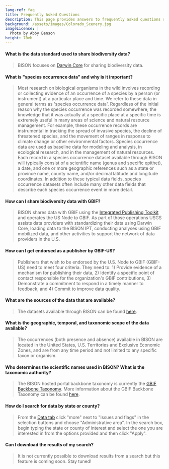 ```yaml
---
lang-ref: faq
title: Frequently Asked Questions
description: This page provides answers to frequently asked questions related to BISON.
background: /assets/images/Colorado_Scenery.jpg
imageLicense: |
  Photo by Abby Benson
height: 70vh
---
```


#### What is the data standard used to share biodiversity data?
> BISON focuses on [Darwin Core](https://dwc.tdwg.org/) for sharing biodiversity data.

#### What is "species occurrence data" and why is it important?
> Most research on biological organisms in the wild involves recording or collecting evidence of an occurrence of a species by a person (or instrument) at a particular place and time. We refer to these data in general terms as 'species occurrence data'. Regardless of the initial reason why the species occurrence was recorded somewhere, the knowledge that it was actually at a specific place at a specific time is extremely useful in many areas of science and natural resource management. For example, these occurrence records are instrumental in tracking the spread of invasive species, the decline of threatened species, and the movement of ranges in response to climate change or other environmental factors. Species occurrence data are used as baseline data for modeling and analysis, in ecological research, and in the management of natural resources. Each record in a species occurrence dataset available through BISON will typically consist of a scientific name (genus and specific epithet), a date, and one or more geographic references such as a state or province name, county name, and/or decimal latitude and longitude coordinates. In addition to these typical data fields, species occurrence datasets often include many other data fields that describe each species occurrence event in more detail.

#### How can I share biodiversity data with GBIF?
> BISON shares data with GBIF using the [Integrated Publishing Toolkit](https://bison.usgs.gov/ipt/) and operates the US Node to GBIF. As part of those operations USGS assists data providers with standardizing their data using Darwin Core, loading data to the BISON IPT,  conducting analyses using GBIF mobilized data, and other activities to support the network of data providers in the U.S.

#### How can I get endorsed as a publisher by GBIF-US?
> Publishers that wish to be endorsed by the U.S. Node to GBIF (GBIF-US) need to meet four criteria. They need to: 1) Provide evidence of a mechanism for publishing their data, 2) Identify a specific point of contact responsible for the organization's GBIF contributions, 3) Demonstrate a commitment to respond in a timely manner to feedback, and 4) Commit to improve data quality.

#### What are the sources of the data that are available?
> The datasets available through BISON can be found [here](https://hp-bison.gbif-staging.org/data?view=dataset).

#### What is the geographic, temporal, and taxonomic scope of the data available?
> The occurrences (both presence and absence) available in BISON are located in the United States, U.S. Territories and Exclusive Economic Zones, and are from any time period and not limited to any specific taxon or organism. 

#### Who determines the scientific names used in BISON? What is the taxonomic authority?
> The BISON hosted portal backbone taxonomy is currently the [GBIF Backbone Taxonomy](https://www.gbif.org/dataset/d7dddbf4-2cf0-4f39-9b2a-bb099caae36c). More information about the GBIF Backbone Taxonomy can be found [here](https://data-blog.gbif.org/post/gbif-backbone-taxonomy/).

#### How do I search for data by state or county?
> From the [Data tab](https://hp-bison.gbif-staging.org/data?view=dataset) click "more" next to "Issues and flags" in the selection buttons and choose "Administrative area". In the search box, begin typing the state or county of interest and select the one you are interested in from the options provided and then click "Apply".

#### Can I download the results of my search?
> It is not currently possible to download results from a search but this feature is coming soon. Stay tuned!
